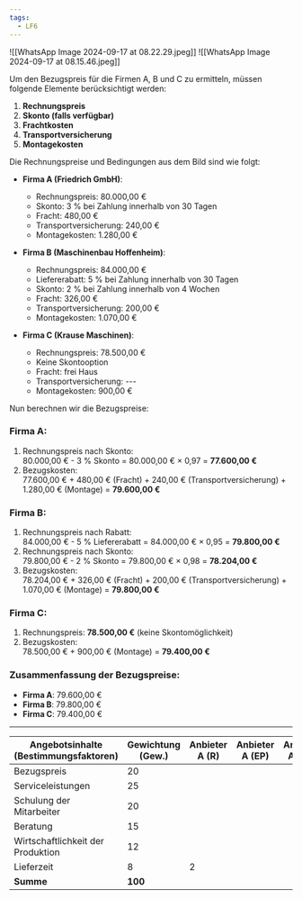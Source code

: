 ```yaml
---
tags:
  - LF6
---
```







![[WhatsApp Image 2024-09-17 at 08.22.29.jpeg]]
![[WhatsApp Image 2024-09-17 at 08.15.46.jpeg]]

Um den Bezugspreis für die Firmen A, B und C zu ermitteln, müssen folgende Elemente berücksichtigt werden:

1. **Rechnungspreis**
2. **Skonto (falls verfügbar)**
3. **Frachtkosten**
4. **Transportversicherung**
5. **Montagekosten**

Die Rechnungspreise und Bedingungen aus dem Bild sind wie folgt:

- **Firma A (Friedrich GmbH)**:
   - Rechnungspreis: 80.000,00 €
   - Skonto: 3 % bei Zahlung innerhalb von 30 Tagen
   - Fracht: 480,00 €
   - Transportversicherung: 240,00 €
   - Montagekosten: 1.280,00 €

- **Firma B (Maschinenbau Hoffenheim)**:
   - Rechnungspreis: 84.000,00 €
   - Liefererabatt: 5 % bei Zahlung innerhalb von 30 Tagen
   - Skonto: 2 % bei Zahlung innerhalb von 4 Wochen
   - Fracht: 326,00 €
   - Transportversicherung: 200,00 €
   - Montagekosten: 1.070,00 €

- **Firma C (Krause Maschinen)**:
   - Rechnungspreis: 78.500,00 €
   - Keine Skontooption
   - Fracht: frei Haus
   - Transportversicherung: ---
   - Montagekosten: 900,00 €

Nun berechnen wir die Bezugspreise:

### Firma A:
1. Rechnungspreis nach Skonto:  
   80.000,00 € - 3 % Skonto = 80.000,00 € × 0,97 = **77.600,00 €**
2. Bezugskosten:  
   77.600,00 € + 480,00 € (Fracht) + 240,00 € (Transportversicherung) + 1.280,00 € (Montage) = **79.600,00 €**

### Firma B:
1. Rechnungspreis nach Rabatt:  
   84.000,00 € - 5 % Liefererabatt = 84.000,00 € × 0,95 = **79.800,00 €**
2. Rechnungspreis nach Skonto:  
   79.800,00 € - 2 % Skonto = 79.800,00 € × 0,98 = **78.204,00 €**
3. Bezugskosten:  
   78.204,00 € + 326,00 € (Fracht) + 200,00 € (Transportversicherung) + 1.070,00 € (Montage) = **79.800,00 €**

### Firma C:
1. Rechnungspreis: **78.500,00 €** (keine Skontomöglichkeit)
2. Bezugskosten:  
   78.500,00 € + 900,00 € (Montage) = **79.400,00 €**

### Zusammenfassung der Bezugspreise:
- **Firma A**: 79.600,00 €
- **Firma B**: 79.800,00 €
- **Firma C**: 79.400,00 €

---

| Angebotsinhalte (Bestimmungsfaktoren) | Gewichtung (Gew.) | Anbieter A (R) | Anbieter A (EP) | Anbieter A (GP) | Anbieter B (R) | Anbieter B (EP) | Anbieter B (GP) | Anbieter C (R) | Anbieter C (EP) | Anbieter C (GP) |
| ------------------------------------- | ----------------- | -------------- | --------------- | --------------- | -------------- | --------------- | --------------- | -------------- | --------------- | --------------- |
| Bezugspreis                           | 20                |                |                 |                 |                |                 |                 |                |                 |                 |
| Serviceleistungen                     | 25                |                |                 |                 |                |                 |                 |                |                 |                 |
| Schulung der Mitarbeiter              | 20                |                |                 |                 |                |                 |                 |                |                 |                 |
| Beratung                              | 15                |                |                 |                 |                |                 |                 |                |                 |                 |
| Wirtschaftlichkeit der Produktion     | 12                |                |                 |                 |                |                 |                 |                |                 |                 |
| Lieferzeit                            | 8                 | 2              |                 |                 | 1              |                 |                 | 3              |                 |                 |
| **Summe**                             | **100**           |                |                 |                 |                |                 |                 |                |                 |                 |

